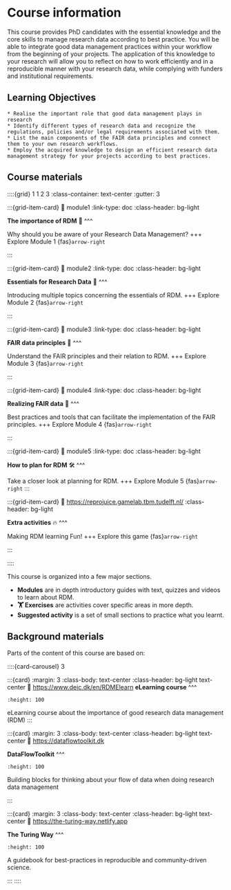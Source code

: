 # Course information

This course provides PhD candidates with the essential knowledge and the core skills to manage research data according to best practice. You will be able to integrate good data management practices within your workflow from the beginning of your projects. The application of this knowledge to your research will allow you to reflect on how to work efficiently and in a reproducible manner with your research data, while complying with funders and institutional requirements.

## Learning Objectives

```{admonition} After completing this course, you will be able to:
* Realise the important role that good data management plays in research
* Identify different types of research data and recognize the regulations, policies and/or legal requirements associated with them.  
* List the main components of the FAIR data principles and connect them to your own research workflows. 
* Employ the acquired knowledge to design an efficient research data management strategy for your projects according to best practices.
```  

## Course materials

::::{grid} 1 1 2 3
:class-container: text-center
:gutter: 3

:::{grid-item-card}
:link: module1
:link-type: doc
:class-header: bg-light

**The importance of RDM** 🥇
^^^

Why should you be aware of your Research Data Management?
+++
Explore Module 1 {fas}`arrow-right`

:::

:::{grid-item-card}
:link: module2
:link-type: doc
:class-header: bg-light

**Essentials for Research Data** 🚒
^^^

Introducing multiple topics concerning the essentials of RDM.
+++
Explore Module 2 {fas}`arrow-right`

:::

:::{grid-item-card}
:link: module3
:link-type: doc
:class-header: bg-light

**FAIR data principles** 🔁
^^^

Understand the FAIR principles and their relation to RDM.
+++
Explore Module 3 {fas}`arrow-right`

:::

:::{grid-item-card}
:link: module4
:link-type: doc
:class-header: bg-light

**Realizing FAIR data** 🚀
^^^

Best practices and tools that can facilitate the implementation of the FAIR principles.
+++
Explore Module 4 {fas}`arrow-right`

:::

:::{grid-item-card}
:link: module5
:link-type: doc
:class-header: bg-light

**How to plan for RDM** 🛠️
^^^

Take a closer look at planning for RDM.
+++
Explore Module 5 {fas}`arrow-right`
:::

:::{grid-item-card}
:link: https://reprojuice.gamelab.tbm.tudelft.nl/
:class-header: bg-light

**Extra activities** 🔥
^^^

Making RDM learning Fun!
+++
Explore this game {fas}`arrow-right`

:::


::::

This course is organized into a few major sections.

- **Modules** are in depth introductory guides with text, quizzes and videos to learn about RDM.
- **🏋️ Exercises** are activities cover specific areas in more depth.
- **Suggested activity** is a set of small sections to practice what you learnt.



## Background materials
Parts of the content of this course are based on:

::::{card-carousel} 3

:::{card}
:margin: 3
:class-body: text-center
:class-header: bg-light text-center
:link: https://www.deic.dk/en/RDMElearn
**eLearning course**
^^^
```{image} https://www.deic.dk/themes/custom/deic/logo.svg
:height: 100
```

eLearning course about the importance of good research data management (RDM)
:::

:::{card}
:margin: 3
:class-body: text-center
:class-header: bg-light text-center
:link: https://dataflowtoolkit.dk

**DataFlowToolkit**
^^^
```{image} https://python.quantecon.org/_static/qe-logo-large.png
:height: 100
```

Building blocks for thinking about your flow of data when doing research data management

:::

:::{card}
:margin: 3
:class-body: text-center
:class-header: bg-light text-center
:link: https://the-turing-way.netlify.app

**The Turing Way**
^^^
```{image} https://the-turing-way.netlify.app/_static/logo-detail-with-text.svg
:height: 100
```

A guidebook for best-practices in reproducible and community-driven science.

:::
::::